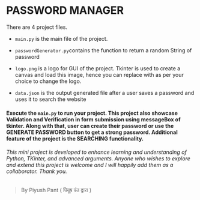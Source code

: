 # PASSWORD MANAGER

There are 4 project files.

- `main.py` is the main file of the project.

- `passwordGenerator.py`contains the function to return a random String of password

- `logo.png` is a logo for GUI of the project. Tkinter is used to create a canvas and load this image, hence you can replace with as per your choice to change the logo.

- `data.json` is the output generated file after a user saves a password and uses it to search the website

#### Execute the `main.py` to run your project. This project also showcase Validation and Verification in form submission using messageBox of tkinter. Along with that, user can create their password or use the GENERATE PASSWORD button to get a strong password. Additional feature of the project is the SEARCHING functionality.

###### This mini project is developed to enhance learning and understanding of Python, TKinter, and advanced arguments. Anyone who wishes to explore and extend this project is welcome and I will happily add them as a collaborator. Thank you.

> By Piyush Pant ( पियूष पंत द्वारा )
